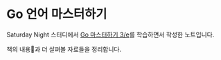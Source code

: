 # Go 언어 마스터하기

Saturday Night 스터디에서 [Go 마스터하기 3/e](https://www.yes24.com/Product/Goods/114897933)를 학습하면서 작성한 노트입니다.

책의 내용과 더 살펴볼 자료들을 정리합니다.
